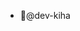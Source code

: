 - 👏@dev-kiha

<!---

dev-kiha/dev-kiha is a ✨ special ✨ repository because its `README.md` (this file) appears on your GitHub profile.
You can click the Preview link to take a look at your changes.



--->
